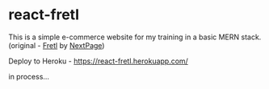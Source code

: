# react-fretl
This is a simple e-commerce website for my training in a basic MERN stack. (original - [Fretl](http://fretl.od.ua/index.php?route=common/home) by [NextPage](http://nextpage.com.ua/))

Deploy to Heroku - https://react-fretl.herokuapp.com/

in process...